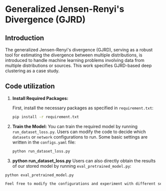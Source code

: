 # Generalized Jensen-Renyi's Divergence (GJRD)

## Introduction

The generalized Jensen-Renyi's divergence (GJRD), serving as a robust tool for estimating the divergence between multiple distributions, is introduced to handle machine learning problems involving data from multiple distributions or sources. This work specifies GJRD-based deep clustering as a case study.

## Code utilization

1. **Install Required Packages:**

   First, install the necessary packages as specified in `requirement.txt`:

   ```sh
   pip install -r requirement.txt
2. **Train the Model:**
   You can train the required model by running `run_dataset_loss.py`.
   Users can modify the code to decide which `datasets` or `network` configurations to run.
   Some basic settings are written in the `configs.yaml` file:
   ```sh
   python run_dataset_loss.py
3.  **python run_dataset_loss.py**
   Users can also directly obtain the results of our stored model by running `eval_pretrained_model.py`:
   ```sh
   python eval_pretrained_model.py

Feel free to modify the configurations and experiment with different settings to fit your needs.
